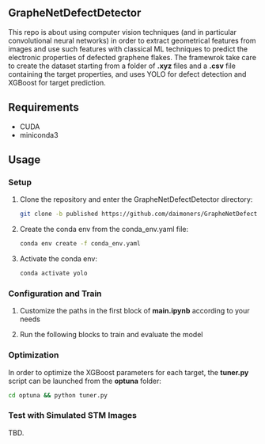 ## GrapheNetDefectDetector
<!-- Ho fatto il tuning dei parametri solo per il target total_energy, bisognerebbe farlo anche per energy_per_atom o qualche altro target che vogliamo studiare.

attualmente il file ``tuner.py``, ha come modello al suo interno solo il xgBoost  e salva tutto in ``optuna.log``. Per usare il tuner ho salvato i dati di training normalizzati con numpy e si chiamano
``X_norm.npy`` e ``Y_norm.npy``.

Si potrebbe eliminare tutta la parte sotto il fit che è la roba vecchia del tesista. -->
 
This repo is about using computer vision techniques (and in particular convolutional neural networks) in order to extract geometrical features from images and use such features with classical ML techniques to predict the electronic properties of defected graphene flakes. The framewrok take care to create the dataset starting from a folder of **.xyz** files and a **.csv** file containing the target properties, and uses YOLO for defect detection and XGBoost for target prediction.

## Requirements

* CUDA
* miniconda3

## Usage

### Setup
1. Clone the repository and enter the GrapheNetDefectDetector directory:

   ```bash
   git clone -b published https://github.com/daimoners/GrapheNetDefectDetector.git && cd GrapheNetDefectDetector
   ```

2. Create the conda env from the conda_env.yaml file:

   ```bash
   conda env create -f conda_env.yaml
   ```

3. Activate the conda env:

   ```bash
   conda activate yolo
   ```

### Configuration and Train

1. Customize the paths in the first block of **main.ipynb** according to your needs

2. Run the following blocks to train and evaluate the model


### Optimization

In order to optimize the XGBoost parameters for each target, the **tuner.py** script can be launched from the **optuna** folder:
   
   ```bash
   cd optuna && python tuner.py
   ```

### Test with Simulated STM Images

TBD.



